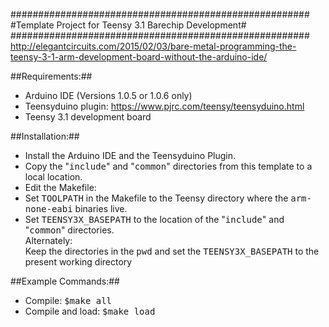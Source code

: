 ######################################################
#Template Project for Teensy 3.1 Barechip Development#
######################################################
http://elegantcircuits.com/2015/02/03/bare-metal-programming-the-teensy-3-1-arm-development-board-without-the-arduino-ide/

##Requirements:##
* Arduino IDE (Versions 1.0.5 or 1.0.6 only)
* Teensyduino plugin: https://www.pjrc.com/teensy/teensyduino.html
* Teensy 3.1 development board

##Installation:##
* Install the Arduino IDE and the Teensyduino Plugin. 
* Copy the "<TT>include</TT>" and "<TT>common</TT>" directories from this template to a local location. 
* Edit the Makefile: 
 * Set <TT>TOOLPATH</TT> in the Makefile to the Teensy directory where the <TT>arm-none-eabi</TT> binaries live.
 * Set <TT>TEENSY3X_BASEPATH</TT> to the location of the "<TT>include</TT>" and "<TT>common</TT>" directories.   
       Alternately:    
       Keep the directories in the <TT>pwd</TT> and set the <TT>TEENSY3X_BASEPATH</TT> to the present working directory

##Example Commands:##
* Compile: <TT>$make all</TT>
* Compile and load: <TT>$make load</TT>
